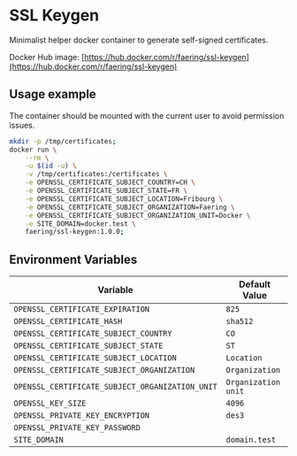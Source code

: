 # SSL Keygen

Minimalist helper docker container to generate self-signed certificates.

Docker Hub image: [https://hub.docker.com/r/faering/ssl-keygen](https://hub.docker.com/r/faering/ssl-keygen)

## Usage example

The container should be mounted with the current user to avoid permission issues.

```sh
mkdir -p /tmp/certificates;
docker run \
    --rm \
    -u $(id -u) \
    -v /tmp/certificates:/certificates \
    -e OPENSSL_CERTIFICATE_SUBJECT_COUNTRY=CH \
    -e OPENSSL_CERTIFICATE_SUBJECT_STATE=FR \
    -e OPENSSL_CERTIFICATE_SUBJECT_LOCATION=Fribourg \
    -e OPENSSL_CERTIFICATE_SUBJECT_ORGANIZATION=Faering \
    -e OPENSSL_CERTIFICATE_SUBJECT_ORGANIZATION_UNIT=Docker \
    -e SITE_DOMAIN=docker.test \
    faering/ssl-keygen:1.0.0;
```

## Environment Variables

| Variable | Default Value
| --- | ---
| `OPENSSL_CERTIFICATE_EXPIRATION` | `825`
| `OPENSSL_CERTIFICATE_HASH` | `sha512`
| `OPENSSL_CERTIFICATE_SUBJECT_COUNTRY` | `CO`
| `OPENSSL_CERTIFICATE_SUBJECT_STATE` | `ST`
| `OPENSSL_CERTIFICATE_SUBJECT_LOCATION` | `Location`
| `OPENSSL_CERTIFICATE_SUBJECT_ORGANIZATION` | `Organization`
| `OPENSSL_CERTIFICATE_SUBJECT_ORGANIZATION_UNIT` | `Organization unit`
| `OPENSSL_KEY_SIZE` | `4096`
| `OPENSSL_PRIVATE_KEY_ENCRYPTION` | `des3`
| `OPENSSL_PRIVATE_KEY_PASSWORD`
| `SITE_DOMAIN` | `domain.test`

